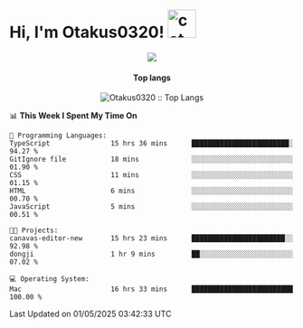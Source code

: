 <h1> Hi, I'm Otakus0320! <img src="https://media.giphy.com/media/mGcNjsfWAjY5AEZNw6/giphy.gif" width="50" alt="cat"></h1>

<p align="center"><a href="https://wakatime.com/@044d69d0-1253-4f60-96b6-5d19a0f9dde5"><img src="https://wakatime.com/badge/user/044d69d0-1253-4f60-96b6-5d19a0f9dde5.svg" /></a></p>

<h4 align="center">Top langs</h4>

<p align="center"><img src="https://github-readme-stats.vercel.app/api/top-langs/?username=Otakus0320&langs_count=10&theme=tokyonight&layout=compact&timestamp={{random_number}}" alt="Otakus0320 :: Top Langs" /></p>

<!--START_SECTION:waka-->
📊 **This Week I Spent My Time On** 

```text
💬 Programming Languages: 
TypeScript               15 hrs 36 mins      ████████████████████████░   94.27 % 
GitIgnore file           18 mins             ░░░░░░░░░░░░░░░░░░░░░░░░░   01.90 % 
CSS                      11 mins             ░░░░░░░░░░░░░░░░░░░░░░░░░   01.15 % 
HTML                     6 mins              ░░░░░░░░░░░░░░░░░░░░░░░░░   00.70 % 
JavaScript               5 mins              ░░░░░░░░░░░░░░░░░░░░░░░░░   00.51 % 

🐱‍💻 Projects: 
canavas-editor-new       15 hrs 23 mins      ███████████████████████░░   92.98 % 
dongji                   1 hr 9 mins         ██░░░░░░░░░░░░░░░░░░░░░░░   07.02 % 

💻 Operating System: 
Mac                      16 hrs 33 mins      █████████████████████████   100.00 % 
```


 Last Updated on 01/05/2025 03:42:33 UTC
<!--END_SECTION:waka-->
